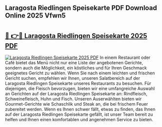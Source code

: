 ## Laragosta Riedlingen Speisekarte PDF Download Online 2025 Vfwn5

# <h2><a href="http://gc7e718.nevu.top/?p=Laragosta+Riedlingen+Speisekarte">🔗 👉🔴 Laragosta Riedlingen Speisekarte 2025 PDF</a></h2>

[![Laragosta Riedlingen Speisekarte 2025 PDF](https://i.imgur.com/dBaPXMq.png)](http://gc7e718.nevu.top/?p=Laragosta+Riedlingen+Speisekarte)
In einem Restaurant oder Café bietet das Menü nicht nur eine Liste der angebotenen Gerichte, sondern auch die Möglichkeit, ein köstliches und für Ihren Geschmack geeignetes Gericht zu wählen. Wenn Sie nach einem leichten und frischen Gericht suchen, empfehlen wir Ihnen, unseren Salatbereich auf der Laragosta Riedlingen Speisekarte unseres Restaurants zu besuchen. Für diejenigen, die Fleisch bevorzugen, bieten wir eine umfangreiche Auswahl an Gerichten auf der Laragosta Riedlingen Speisekarte an: Rindfleisch, Schweinefleisch, Huhn und Fisch. Unseren Auserwählten bieten wir Gourmet-Gerichte wie Schaschlik und Steak an, die bei frischem Feuer zubereitet werden. Wenn es Ihnen schwer fällt, etwas zu finden, das Ihnen auf der Laragosta Riedlingen Speisekarte gefällt, ist unser Team bereit zu helfen und Ihnen einen komfortablen und angenehmen Service zu bieten.
